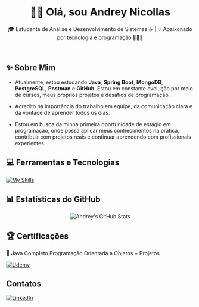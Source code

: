 <h1 align="center">👋🏻 Olá, sou Andrey Nicollas</h1>

<p align="center">
  🎓 Estudante de Análise e Desenvolvimento de Sistemas ☕ | 💡 Apaixonado por tecnologia e programação 🧑🏻‍💻
</p><br>

## ✨ Sobre Mim

- Atualmente, estou estudando **Java**, **Spring Boot**, **MongoDB**, **PostgreSQL**, **Postman** e **GitHub**. Estou em constante evolução por meio de cursos, meus próprios projetos e desafios de programação.

- Acredito na importância do trabalho em equipe, da comunicação clara e da vontade de aprender todos os dias.

- Estou em busca da minha primeira oportunidade de estágio em programação, onde possa aplicar meus conhecimentos na prática, contribuir com projetos reais e continuar aprendendo com profissionais experientes.

## 💻 Ferramentas e Tecnologias
  [![My Skills](https://skillicons.dev/icons?i=java,spring,mongodb,postgres,postman,idea,vscode,git,github,ubuntu)](https://skillicons.dev)

## 📊 Estatísticas do GitHub
<div align="center">
  <img src="https://github-readme-stats.vercel.app/api?username=andreynicollas&show_icons=true&theme=github_dark" alt="Andrey's GitHub Stats" />
</div>

## 🏆 Certificações 
📍 Java Completo Programação Orientada a Objetos + Projetos

[![Udemy](https://img.shields.io/badge/Udemy-Certificado-purple?logo=Udemy&logoColor=white)](https://github.com/user-attachments/files/21316372/UC-583f841b-855c-4916-814a-af8ff3890b3e.pdf)

## Contatos

[![LinkedIn](https://img.shields.io/badge/LinkedIn-0077B5?style=flat&logo=linkedin&logoColor=white)](https://www.linkedin.com/in/andrey-nicollas-166383324/)








